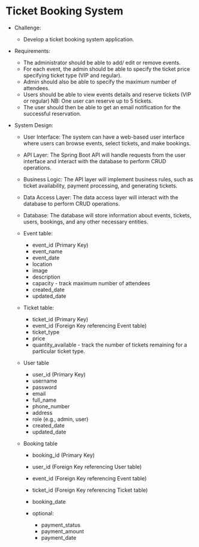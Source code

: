 # Ticket Booking System

+  Challenge:
   + Develop a ticket booking system application.

+  Requirements:
   + The administrator should be able to add/ edit or remove events.
   + For each event, the admin should be able to specify the ticket price specifying ticket type (VIP and regular).
   + Admin should also be able to specify the maximum number of attendees. 
   + Users should be able to view events details and reserve tickets (VIP or regular) NB: One user can reserve up to 5 tickets.
   + The user should then be able to get an email notification for the successful reservation.

+  System Design: 
   +   User Interface: The system can have a web-based user interface where users can browse events, select tickets, and make bookings.
   +   API Layer: The Spring Boot API will handle requests from the user interface and interact with the database to perform CRUD operations.
   +   Business Logic: The API layer will implement business rules, such as ticket availability, payment processing, and generating tickets. 
   +   Data Access Layer: The data access layer will interact with the database to perform CRUD operations.
   +   Database: The database will store information about events, tickets, users, bookings, and any other necessary entities.
   
   +   Event table:
       +  event_id (Primary Key)
       +  event_name
       +  event_date
       +  location 
       +  image
       +  description
       +  capacity - track maximum number of attendees
       +  created_date
       +  updated_date

   +   Ticket table:
       +  ticket_id (Primary Key)
       +  event_id (Foreign Key referencing Event table)
       +  ticket_type
       +  price
       +  quantity_available - track the number of tickets remaining for a particular ticket type.
       
   +   User table
       +  user_id (Primary Key)
       +  username
       +  password
       +  email
       +  full_name
       +  phone_number
       +  address
       +  role (e.g., admin, user)
       +  created_date
       +  updated_date
       
   +   Booking table
       +  booking_id (Primary Key)
       +  user_id (Foreign Key referencing User table)
       +  event_id (Foreign Key referencing Event table)
       +  ticket_id (Foreign Key referencing Ticket table)
       +  booking_date
       
       +  optional:
          +  payment_status
          +  payment_amount
          +  payment_date
   

